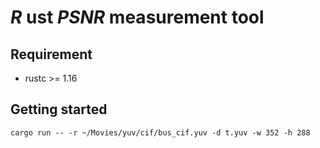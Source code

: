 # *R* ust *PSNR* measurement tool

## Requirement

- rustc >= 1.16

## Getting started

```
cargo run -- -r ~/Movies/yuv/cif/bus_cif.yuv -d t.yuv -w 352 -h 288
```
